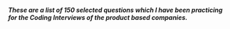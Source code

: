 ##### These are a list of 150 selected questions which I have been practicing for the Coding Interviews of the product based companies.
